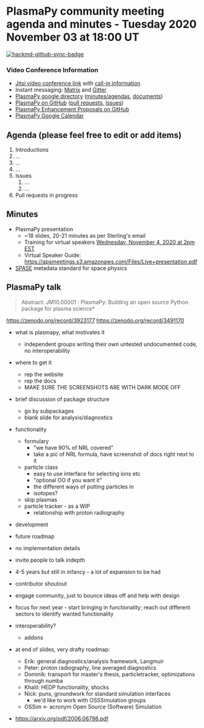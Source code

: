 # PlasmaPy community meeting agenda and minutes - Tuesday 2020 November 03 at 18:00 UT

[![hackmd-github-sync-badge](https://hackmd.io/6oYWKTQ_RYOAzXGkXATOjQ/badge)](https://hackmd.io/6oYWKTQ_RYOAzXGkXATOjQ)


### Video Conference Information
* [Jitsi video conference link](https://meet.jit.si/plasmapy) with [call-in information](https://meet.jit.si/static/dialInInfo.html?room=plasmapy) 
* Instant messaging: [Matrix](https://riot.im/app/#/room/#plasmapy:openastronomy.org) and [Gitter](https://gitter.im/PlasmaPy/Lobby)
* [PlasmaPy google directory](https://drive.google.com/drive/folders/0ByPG8nie6fTPMEIxTlZLZjdjYms?usp=sharing) ([minutes/agendas](https://drive.google.com/drive/folders/0ByPG8nie6fTPV1FQUEkzMTgtRTg?usp=sharing), [documents](https://drive.google.com/drive/folders/0ByPG8nie6fTPYzk2TEhTa1N6R0U?usp=sharing))
* [PlasmaPy on GitHub](https://github.com/PlasmaPy/plasmapy) ([pull requests](https://github.com/PlasmaPy/plasmapy/pulls), [issues](https://github.com/PlasmaPy/plasmapy/issues))
* [PlasmaPy Enhancement Proposals on GitHub](https://github.com/PlasmaPy/PlasmaPy-PLEPs)  
* [PlasmaPy Google Calendar](https://calendar.google.com/calendar?cid=bzVsb3ZkcW0zaWxsam00ZTlrMDd2cmw5bWdAZ3JvdXAuY2FsZW5kYXIuZ29vZ2xlLmNvbQ)

## Agenda (please feel free to edit or add items)

1. Introductions
2. ...
3. ...
4. ...
5. Issues
    1. ...
    2. ...
6. Pull requests in progress 
    

## Minutes

* PlasmaPy presentation
    * ~18 slides, 20-21 minutes as per Sterling's email
    * Training for virtual speakers [Wednesday, November 4, 2020 at 2pm EST](https://www.bigmarker.com/bravuratech2/DPP20-Speaker-Training-Wednesday)
    * Virtual Speaker Guide: https://apsmeetings.s3.amazonaws.com/Files/Live+presentation.pdf
* [SPASE](https://spase-group.org/data/) metadata standard for space physics

## PlasmaPy talk

> Abstract: JM10.00001 : PlasmaPy: Building an open source Python package for plasma science*

https://zenodo.org/record/3923177 
https://zenodo.org/record/3491170

* what is plasmapy, what motivates it
    * independent groups writing their own untested undocumented code,  no interoperability
* where to get it
    * rep the website
    * rep the docs
    * MAKE SURE THE SCREENSHOTS ARE WITH DARK MODE OFF
* brief discussion of package structure
    * go by subpackages
    * blank slide for analysis/diagnostics
* functionality
    * formulary
        * "we have 90% of NRL covered"
        * take a pic of NRL formula, have screenshot of docs right next to it
    * particle class
        * easy to use interface for selecting ions etc
        * "optional OO if you want it"
        * the different ways of putting particles in
        * isotopes?
    * skip plasmas 
    * particle tracker - as a WIP
        * relationship with proton radiography
* development 
* future roadmap
* no implementation details
* invite people to talk indepth
* 4-5 years but still in infancy - a lot of expansion to be had
* contributor shoutout

* engage community, just to bounce ideas off and help with design
* focus for next year - start bringing in functionality; reach out different sectors to identify wanted functionality
* interoperability?
    * addons
* at end of slides, very drafty roadmap:
    * Erik: general diagnostics/analysis framework, Langmuir
    * Peter: proton radiography, line averaged diagnostics
    * Dominik: transport for master's thesis, particletracker, optimizations through numba
    * Khalil: HEDP functionality, shocks
    * Nick: puns, groundwork for standard simulation interfaces
        * we'd like to work with OSSSimulation groups
    * OSSim <- acronym Open Source (Software) Simulation
    
* https://arxiv.org/pdf/2006.06798.pdf